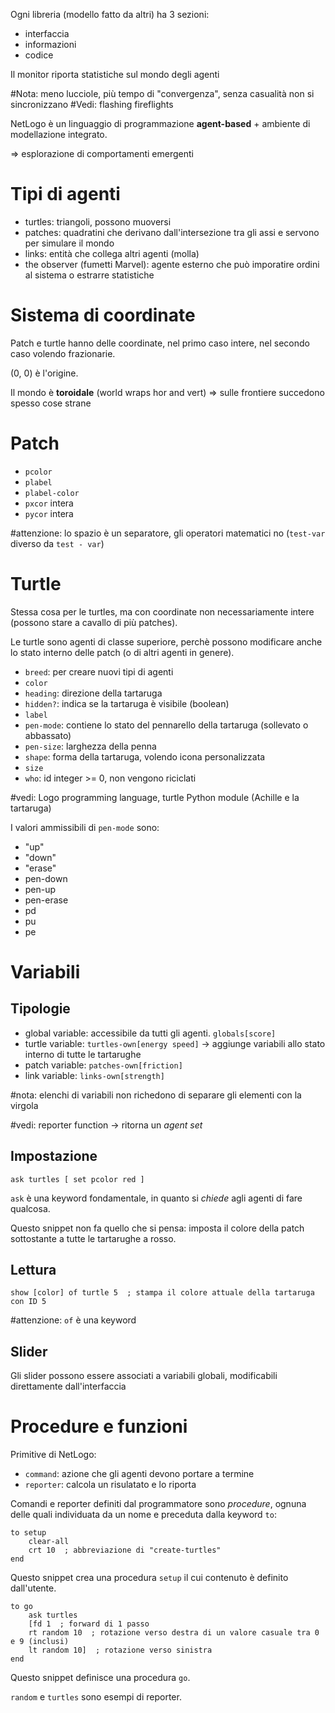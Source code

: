 Ogni libreria (modello fatto da altri) ha 3 sezioni:
- interfaccia
- informazioni
- codice

Il monitor riporta statistiche sul mondo degli agenti

#Nota: meno lucciole, più tempo di "convergenza", senza casualità non si sincronizzano
#Vedi: flashing fireflights

NetLogo è un linguaggio di programmazione **agent-based** + ambiente di modellazione integrato.

=> esplorazione di comportamenti emergenti

# Tipi di agenti
- turtles: triangoli, possono muoversi
- patches: quadratini che derivano dall'intersezione tra gli assi e servono per simulare il mondo
- links: entità che collega altri agenti (molla)
- the observer (fumetti Marvel): agente esterno che può imporatire ordini al sistema o estrarre statistiche

# Sistema di coordinate
Patch e turtle hanno delle coordinate, nel primo caso intere, nel secondo caso volendo frazionarie.

(0, 0) è l'origine.

Il mondo è **toroidale** (world wraps hor and vert) => sulle frontiere succedono spesso cose strane

# Patch
- `pcolor`
- `plabel`
- `plabel-color`
- `pxcor` intera
- `pycor` intera

#attenzione: lo spazio è un separatore, gli operatori matematici no (`test-var` diverso da `test - var`)

# Turtle
Stessa cosa per le turtles, ma con coordinate non necessariamente intere (possono stare a cavallo di più patches).

Le turtle sono agenti di classe superiore, perchè possono modificare anche lo stato interno delle patch (o di altri agenti in genere).

- `breed`: per creare nuovi tipi di agenti
- `color`
- `heading`: direzione della tartaruga
- `hidden?`: indica se la tartaruga è visibile (boolean)
- `label`
- `pen-mode`: contiene lo stato del pennarello della tartaruga (sollevato o abbassato)
- `pen-size`: larghezza della penna
- `shape`: forma della tartaruga, volendo icona personalizzata
- `size`
- `who`: id integer >= 0, non vengono riciclati

#vedi: Logo programming language, turtle Python module (Achille e la tartaruga)

I valori ammissibili di `pen-mode` sono:
- "up"
- "down"
- "erase"
- pen-down
- pen-up
- pen-erase
- pd
- pu
- pe

# Variabili
## Tipologie
- global variable: accessibile da tutti gli agenti. `globals[score]`
- turtle variable: `turtles-own[energy speed]` -> aggiunge variabili allo stato interno di tutte le tartarughe
- patch variable: `patches-own[friction]`
- link variable: `links-own[strength]`

#nota: elenchi di variabili non richedono di separare gli elementi con la virgola

#vedi: reporter function -> ritorna un _agent set_

## Impostazione
```NetLogo
ask turtles [ set pcolor red ]
```

`ask` è una keyword fondamentale, in quanto si _chiede_ agli agenti di fare qualcosa.

Questo snippet non fa quello che si pensa: imposta il colore della patch sottostante a tutte le tartarughe a rosso.

## Lettura
```NetLogo
show [color] of turtle 5  ; stampa il colore attuale della tartaruga con ID 5
```

#attenzione: `of` è una keyword

## Slider
Gli slider possono essere associati a variabili globali, modificabili direttamente dall'interfaccia

# Procedure e funzioni
Primitive di NetLogo:
- `command`: azione che gli agenti devono portare a termine
- `reporter`: calcola un risulatato e lo riporta

Comandi e reporter definiti dal programmatore sono _procedure_, ognuna delle quali individuata da un nome e preceduta dalla keyword `to`:
```NetLogo
to setup
	clear-all
	crt 10  ; abbreviazione di "create-turtles"
end
```

Questo snippet crea una procedura `setup` il cui contenuto è definito dall'utente.

```NetLogo
to go
	ask turtles
	[fd 1  ; forward di 1 passo
	rt random 10  ; rotazione verso destra di un valore casuale tra 0 e 9 (inclusi)
	lt random 10]  ; rotazione verso sinistra
end
```

Questo snippet definisce una procedura `go`.

`random` e `turtles` sono esempi di reporter.